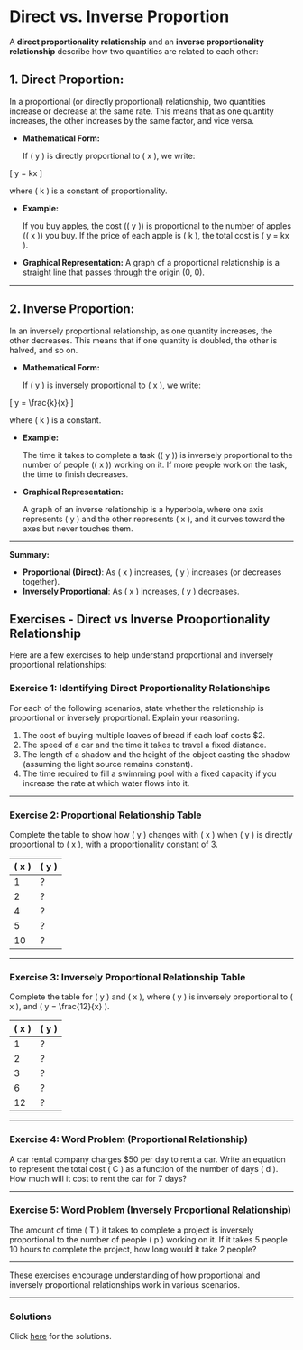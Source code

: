 # Direct vs. Inverse Proportion

A **direct proportionality relationship** and an **inverse proportionality relationship** describe how two quantities are related to each other:

## 1. **Direct Proportion:**

In a proportional (or directly proportional) relationship, two quantities increase or decrease at the same rate. This means that as one quantity increases, the other increases by the same factor, and vice versa.

- **Mathematical Form:**

  If \( y \) is directly proportional to \( x \), we write:

\[
y = kx
\]

  where \( k \) is a constant of proportionality.

- **Example:**

  If you buy apples, the cost (\( y \)) is proportional to the number of apples (\( x \)) you buy. If the price of each apple is \( k \), the total cost is \( y = kx \).

- **Graphical Representation:**
  A graph of a proportional relationship is a straight line that passes through the origin (0, 0).

---

## 2. **Inverse Proportion:**

In an inversely proportional relationship, as one quantity increases, the other decreases. This means that if one quantity is doubled, the other is halved, and so on.

- **Mathematical Form:**

  If \( y \) is inversely proportional to \( x \), we write:

\[
y = \frac{k}{x}
\]

  where \( k \) is a constant.

- **Example:**

  The time it takes to complete a task (\( y \)) is inversely proportional to the number of people (\( x \)) working on it. If more people work on the task, the time to finish decreases.

- **Graphical Representation:**

  A graph of an inverse relationship is a hyperbola, where one axis represents \( y \) and the other represents \( x \), and it curves toward the axes but never touches them.
  
---

**Summary:**

- **Proportional (Direct)**: As \( x \) increases, \( y \) increases (or decreases together).
- **Inversely Proportional**: As \( x \) increases, \( y \) decreases.


## Exercises - Direct vs Inverse Prooportionality Relationship

Here are a few exercises to help understand proportional and inversely proportional relationships:

### Exercise 1: **Identifying Direct Proportionality Relationships**

For each of the following scenarios, state whether the relationship is proportional or inversely proportional. Explain your reasoning.

1. The cost of buying multiple loaves of bread if each loaf costs $2.
2. The speed of a car and the time it takes to travel a fixed distance.
3. The length of a shadow and the height of the object casting the shadow (assuming the light source remains constant).
4. The time required to fill a swimming pool with a fixed capacity if you increase the rate at which water flows into it.

---

### Exercise 2: **Proportional Relationship Table**

Complete the table to show how \( y \) changes with \( x \) when \( y \) is directly proportional to \( x \), with a proportionality constant of 3.

| \( x \) | \( y \) |
|--------|--------|
| 1      | ?      |
| 2      | ?      |
| 4      | ?      |
| 5      | ?      |
| 10     | ?      |

---

### Exercise 3: **Inversely Proportional Relationship Table**

Complete the table for \( y \) and \( x \), where \( y \) is inversely proportional to \( x \), and \( y = \frac{12}{x} \).

| \( x \) | \( y \) |
|--------|--------|
| 1      | ?      |
| 2      | ?      |
| 3      | ?      |
| 6      | ?      |
| 12     | ?      |

---

### Exercise 4: **Word Problem (Proportional Relationship)**

A car rental company charges $50 per day to rent a car. Write an equation to represent the total cost \( C \) as a function of the number of days \( d \). How much will it cost to rent the car for 7 days?

---

### Exercise 5: **Word Problem (Inversely Proportional Relationship)**

The amount of time \( T \) it takes to complete a project is inversely proportional to the number of people \( p \) working on it. If it takes 5 people 10 hours to complete the project, how long would it take 2 people?

---

These exercises encourage understanding of how proportional and inversely proportional relationships work in various scenarios.

---

### Solutions

Click [here](proportions.sol.md) for the solutions.